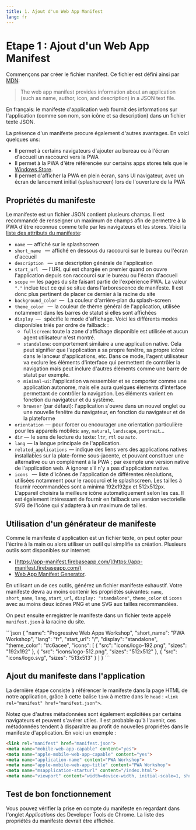 ```yaml
---
title: 1. Ajout d'un Web App Manifest
lang: fr
---
```


# Etape 1 : Ajout d'un Web App Manifest

Commençons par créer le fichier manifest. Ce fichier est défini ainsi par [MDN](https://developer.mozilla.org/en-US/docs/Web/Manifest):

> The web app manifest provides information about an application (such as name, author, icon, and description) in a JSON text file.

En français: le manifeste d'application web fournit des informations sur l'application (comme son nom, son icône et sa description) dans un fichier texte JSON.

La présence d'un manifeste procure également d'autres avantages. En voici quelques uns:

* Il permet à certains navigateurs d'ajouter au bureau ou à l'écran d'accueil un raccourci vers la PWA
* Il permet à la PWA d'être référencée sur certains apps stores tels que le [Windows Store](https://docs.microsoft.com/en-us/microsoft-edge/progressive-web-apps).
* Il permet d'afficher la PWA en plein écran, sans UI navigateur, avec un écran de lancement initial (splashscreen) lors de l'ouverture de la PWA

## Propriétés du manifeste

Le manifeste est un fichier JSON contient plusieurs champs. Il est recommandé de renseigner un maximum de champs afin de permettre à la PWA d'être reconnue comme telle par les navigateurs et les stores. Voici la [liste des attributs du manifeste](https://developer.mozilla.org/fr/docs/Web/Manifest):

* `name`  —  affiché sur le splashscreen
* `short_name ` —  affiché en dessous du raccourci sur le bureau ou l'écran d'accueil
* `description ` —  une description générale de l'application
* `start_url ` — l'URL qui est chargée en premier quand on ouvre l'application depuis son raccourci sur le bureau ou l'écran d'accueil
* `scope`  —  les pages du site faisant partie de l'expérience PWA. La valeur `"."` inclue tout ce qui se situe dans l'arborescence de manifeste. Il est donc plus pertinent de placer ce dernier à la racine du site
* `background_color `—   La couleur d'arrière-plan du splash-screen
* `theme_color ` —  la couleur de thème général de l'application, utilisée notamment dans les barres de statut si elles sont affichées
* `display `—   spécifie le mode d'affichage. Voici les différents modes disponibles triés par ordre de fallback :
  * `fullscreen`: toute la zone d'affichage disponible est utilisée et aucun agent utilisateur n'est montré.
  * `standalone`: comportement similaire a une application native. Cela peut signifier que l'application a sa propre fenêtre, sa propre icône dans le lanceur d'applications, etc. Dans ce mode, l'agent utilisateur va exclure les éléments d'interface qui permettent de contrôler la navigation mais peut inclure d'autres éléments comme une barre de statut par exemple.
  * `minimal-ui`: l'application va ressembler et se comporter comme une application autonome, mais elle aura quelques élements d'interface permettant de contrôler la navigation. Les éléments varient en fonction du navigateur et du système.
  * `browser` (par défaut): l'application s'ouvre dans un nouvel onglet ou une nouvelle fenêtre du navigateur, en fonction du navigateur et de la plateforme
* `orientation`  —  pour forcer ou encourager une orientation particulière pour les appareils mobiles: `any`, `natural`, `landscape`, `portrait`...
* `dir`  —  le sens de lecture du texte: `ltr`, `rtl` ou `auto`.
* `lang`  —  la langue principale de l'application.
* `related_applications`  — indique des liens vers des applications natives installables sur la plate-forme sous-jacente, et pouvant constituer une alternative ou un complément à la PWA ; par exemple une version native de l'application web. A ignorer s'il n'y a pas d'application native.
* `icons ` —  liste d'icônes de l'application de différentes résolutions, utilisées notamment pour le raccourci et le splashscreen. Les tailles à fournir recommandées sont a minima 192x192px et 512x512px. L'appareil choisira la meilleure icône automatiquement selon les cas. Il est également intéressant de fournir en fallback une version vectorielle SVG de l'icône qui s'adaptera à un maximum de tailles.

## Utilisation d'un générateur de manifeste

Comme le manifeste d'application est un fichier texte, on peut opter pour l'écrire à la main ou alors utiliser un outil qui simplifie sa création. Plusieurs outils sont disponibles sur internet:

* [https://app-manifest.firebaseapp.com/](https://app-manifest.firebaseapp.com/)
* [Web App Manifest Generator](https://tomitm.github.io/appmanifest/).

En utilisant un de ces outils, générez un fichier manifeste exhaustif. Votre manifeste devra au moins contenir les propriétés suivantes: `name`, `short_name`, `lang`, `start_url`, `display: "standalone"`, `theme_color` et `icons` avec au moins deux icônes PNG et une SVG aux tailles recommandées.

On peut ensuite enregistrer le manifeste dans un fichier texte appelé `manifest.json` à la racine du site.

<Solution>
```json
{
  "name": "Progressive Web Apps Workshop",
  "short_name": "PWA Workshop",
  "lang": "fr",
  "start_url": "/",
  "display": "standalone",
  "theme_color": "#c6acee",
  "icons": [
    {
      "src": "icons/logo-192.png",
      "sizes": "192x192"
    },
    {
      "src": "icons/logo-512.png",
      "sizes": "512x512"
    },
    {
      "src": "icons/logo.svg",
      "sizes": "513x513"
    }
  ]
}
```
</Solution>

## Ajout du manifeste dans l'application

La dernière étape consiste à référencer le manifeste dans la page HTML de notre application, grâce à cette balise `link` à mettre dans le `head` : `<link rel="manifest" href="manifest.json">`.

Notez que d'autres métadonnées sont également exploitées par certains navigateurs et peuvent s'avérer utiles. Il est probable qu'à l'avenir, ces métadonnées tendent à disparaître au profit de nouvelles propriétés dans le manifeste d'application. En voici un exemple :

```html
<link rel="manifest" href="manifest.json">
<meta name="mobile-web-app-capable" content="yes">
<meta name="apple-mobile-web-app-capable" content="yes">
<meta name="application-name" content="PWA Workshop">
<meta name="apple-mobile-web-app-title" content="PWA Workshop">
<meta name="msapplication-starturl" content="/index.html">
<meta name="viewport" content="width=device-width, initial-scale=1, shrink-to-fit=no">
```

## Test de bon fonctionnement

Vous pouvez vérifier la prise en compte du manifeste en regardant dans l'onglet *Applications* des Developer Tools de Chrome. La liste des propriétés du manifeste devrait être affichée.